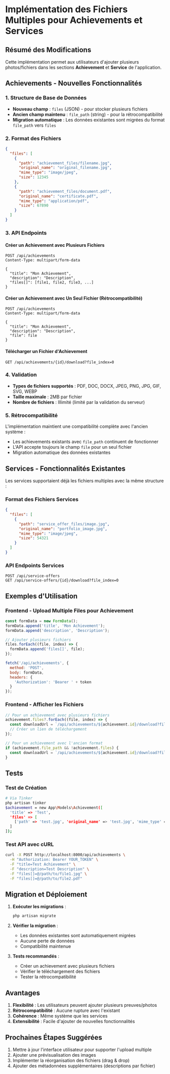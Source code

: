 # Implémentation des Fichiers Multiples pour Achievements et Services

## Résumé des Modifications

Cette implémentation permet aux utilisateurs d'ajouter plusieurs photos/fichiers dans les sections **Achievement** et **Service** de l'application.

## Achievements - Nouvelles Fonctionnalités

### 1. Structure de Base de Données

- **Nouveau champ** : `files` (JSON) - pour stocker plusieurs fichiers
- **Ancien champ maintenu** : `file_path` (string) - pour la rétrocompatibilité
- **Migration automatique** : Les données existantes sont migrées du format `file_path` vers `files`

### 2. Format des Fichiers

```json
{
  "files": [
    {
      "path": "achievement_files/filename.jpg",
      "original_name": "original_filename.jpg",
      "mime_type": "image/jpeg",
      "size": 12345
    },
    {
      "path": "achievement_files/document.pdf",
      "original_name": "certificate.pdf",
      "mime_type": "application/pdf",
      "size": 67890
    }
  ]
}
```

### 3. API Endpoints

#### Créer un Achievement avec Plusieurs Fichiers
```http
POST /api/achievements
Content-Type: multipart/form-data

{
  "title": "Mon Achievement",
  "description": "Description",
  "files[]": [file1, file2, file3, ...]
}
```

#### Créer un Achievement avec Un Seul Fichier (Rétrocompatibilité)
```http
POST /api/achievements
Content-Type: multipart/form-data

{
  "title": "Mon Achievement",
  "description": "Description",
  "file": file
}
```

#### Télécharger un Fichier d'Achievement
```http
GET /api/achievements/{id}/download?file_index=0
```

### 4. Validation

- **Types de fichiers supportés** : PDF, DOC, DOCX, JPEG, PNG, JPG, GIF, SVG, WEBP
- **Taille maximale** : 2MB par fichier
- **Nombre de fichiers** : Illimité (limité par la validation du serveur)

### 5. Rétrocompatibilité

L'implémentation maintient une compatibilité complète avec l'ancien système :
- Les achievements existants avec `file_path` continuent de fonctionner
- L'API accepte toujours le champ `file` pour un seul fichier
- Migration automatique des données existantes

## Services - Fonctionnalités Existantes

Les services supportaient déjà les fichiers multiples avec la même structure :

### Format des Fichiers Services
```json
{
  "files": [
    {
      "path": "service_offer_files/image.jpg",
      "original_name": "portfolio_image.jpg",
      "mime_type": "image/jpeg",
      "size": 54321
    }
  ]
}
```

### API Endpoints Services
```http
POST /api/service-offers
GET /api/service-offers/{id}/download?file_index=0
```

## Exemples d'Utilisation

### Frontend - Upload Multiple Files pour Achievement

```javascript
const formData = new FormData();
formData.append('title', 'Mon Achievement');
formData.append('description', 'Description');

// Ajouter plusieurs fichiers
files.forEach((file, index) => {
  formData.append('files[]', file);
});

fetch('/api/achievements', {
  method: 'POST',
  body: formData,
  headers: {
    'Authorization': 'Bearer ' + token
  }
});
```

### Frontend - Afficher les Fichiers

```javascript
// Pour un achievement avec plusieurs fichiers
achievement.files?.forEach((file, index) => {
  const downloadUrl = `/api/achievements/${achievement.id}/download?file_index=${index}`;
  // Créer un lien de téléchargement
});

// Pour un achievement avec l'ancien format
if (achievement.file_path && !achievement.files) {
  const downloadUrl = `/api/achievements/${achievement.id}/download?file_index=0`;
}
```

## Tests

### Test de Création
```bash
# Via Tinker
php artisan tinker
$achievement = new App\Models\Achievement([
  'title' => 'Test',
  'files' => [
    ['path' => 'test.jpg', 'original_name' => 'test.jpg', 'mime_type' => 'image/jpeg', 'size' => 12345]
  ]
]);
```

### Test API avec cURL
```bash
curl -X POST http://localhost:8000/api/achievements \
  -H "Authorization: Bearer YOUR_TOKEN" \
  -F "title=Test Achievement" \
  -F "description=Test Description" \
  -F "files[]=@/path/to/file1.jpg" \
  -F "files[]=@/path/to/file2.pdf"
```

## Migration et Déploiement

1. **Exécuter les migrations** :
   ```bash
   php artisan migrate
   ```

2. **Vérifier la migration** :
   - Les données existantes sont automatiquement migrées
   - Aucune perte de données
   - Compatibilité maintenue

3. **Tests recommandés** :
   - Créer un achievement avec plusieurs fichiers
   - Vérifier le téléchargement des fichiers
   - Tester la rétrocompatibilité

## Avantages

1. **Flexibilité** : Les utilisateurs peuvent ajouter plusieurs preuves/photos
2. **Rétrocompatibilité** : Aucune rupture avec l'existant
3. **Cohérence** : Même système que les services
4. **Extensibilité** : Facile d'ajouter de nouvelles fonctionnalités

## Prochaines Étapes Suggérées

1. Mettre à jour l'interface utilisateur pour supporter l'upload multiple
2. Ajouter une prévisualisation des images
3. Implémenter la réorganisation des fichiers (drag & drop)
4. Ajouter des métadonnées supplémentaires (descriptions par fichier)
